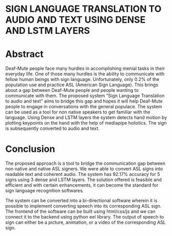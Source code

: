 # SIGN LANGUAGE TRANSLATION TO AUDIO AND TEXT USING DENSE AND LSTM LAYERS

# Abstract

<p>Deaf-Mute people face many hurdles in accomplishing menial tasks in their everyday life. One of those many hurdles is the ability to communicate with fellow human beings with sign language. Unfortunately, only 0.2% of the population use and practice ASL (American Sign Language). This brings about a gap between Deaf-Mute people and people wanting to communicate with them.
The proposed system “Sign Language Translation to audio and text” aims to bridge this gap and hopes it will help Deaf-Mute people to engage in conversations with the general populace. The system can be used as a tool for non native speakers to get familiar with the language. Using Dense and LSTM layers the system detects hand motion by plotting keypoints on the hand with the help of mediapipe holistics. The sign is subsequently converted to audio and text.</p>

# Conclusion

<p>The proposed approach is a tool to bridge the communication gap between non native and native ASL signers. We were able to convert ASL signs into readable text and coherent audio. The system has 92.17% accuracy for 5 signs using 3 dense and LSTM layers. The solution offered is feasible and efficient and with certain enhancements, it can become the standard for sign language recognition softwares.

The system can be converted into a bi-directional software wherein it is possible to implement converting speech into its corresponding ASL sign. The frontend of the software can be built using html/css/js and we can connect it to the backend using python eel library. The output of speech to sign can either be a picture, animation, or a video of the corresponding ASL sign.

</p>
